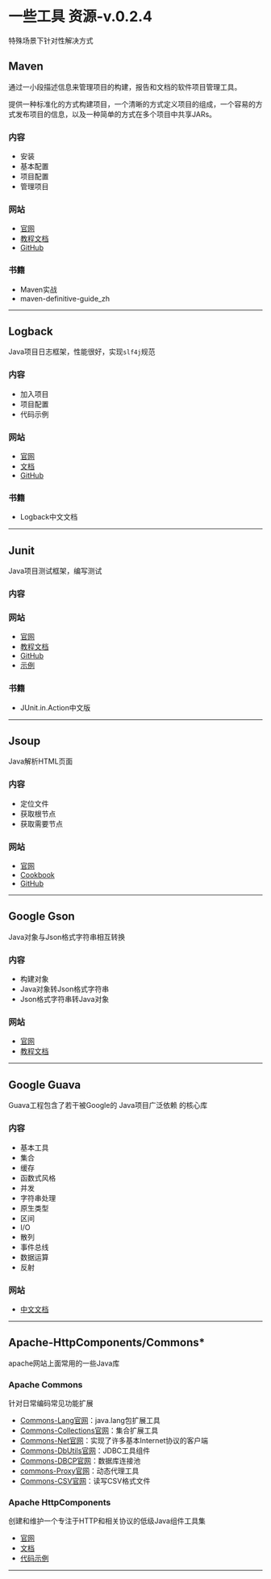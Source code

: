 #   一些工具 资源-v.0.2.4


特殊场景下针对性解决方式

##  Maven

通过一小段描述信息来管理项目的构建，报告和文档的软件项目管理工具。

提供一种标准化的方式构建项目，一个清晰的方式定义项目的组成，一个容易的方式发布项目的信息，以及一种简单的方式在多个项目中共享JARs。

### 内容
-   安装
-   基本配置
-   项目配置
-   管理项目

### 网站
-   [官网](https://maven.apache.org/index.html)
-   [教程文档](https://maven.apache.org/users/index.html)
-   [GitHub](https://github.com/apache/maven)

### 书籍
-   Maven实战
-   maven-definitive-guide_zh

----

##  Logback

Java项目日志框架，性能很好，实现`slf4j`规范

### 内容
-   加入项目
-   项目配置
-   代码示例

### 网站
-   [官网](https://logback.qos.ch/)
-   [文档](https://logback.qos.ch/documentation.html)
-   [GitHub](https://github.com/qos-ch/logback)

### 书籍
-   Logback中文文档

----

##  Junit

Java项目测试框架，编写测试

### 内容


### 网站
-   [官网](https://junit.org/junit5/)
-   [教程文档](https://junit.org/junit5/docs/current/user-guide/)
-   [GitHub](https://github.com/junit-team/junit5)
-   [示例](https://github.com/junit-team/junit5-samples)

### 书籍
-   JUnit.in.Action中文版

----

##  Jsoup

Java解析HTML页面

### 内容
-   定位文件
-   获取根节点
-   获取需要节点

### 网站
-   [官网](https://jsoup.org/)
-   [Cookbook](https://jsoup.org/cookbook/)
-   [GitHub](https://github.com/jhy/jsoup)

----

##  Google Gson

Java对象与Json格式字符串相互转换

### 内容
-   构建对象
-   Java对象转Json格式字符串
-   Json格式字符串转Java对象

### 网站
-   [官网](https://github.com/google/gson)
-   [教程文档](https://github.com/google/gson/blob/master/UserGuide.md)

----

##  Google Guava

Guava工程包含了若干被Google的 Java项目广泛依赖 的核心库

### 内容
-   基本工具
-   集合
-   缓存
-   函数式风格
-   并发
-   字符串处理
-   原生类型
-   区间
-   I/O
-   散列
-   事件总线
-   数据运算
-   反射

### 网站
-   [中文文档](http://ifeve.com/google-guava/)

----

##  Apache-HttpComponents/Commons*

apache网站上面常用的一些Java库

### Apache Commons

针对日常编码常见功能扩展

-   [Commons-Lang官网](http://commons.apache.org/proper/commons-lang/)：java.lang包扩展工具
-   [Commons-Collections官网](http://commons.apache.org/proper/commons-collections/)：集合扩展工具
-   [Commons-Net官网](http://commons.apache.org/proper/commons-net/)：实现了许多基本Internet协议的客户端
-   [Commons-DbUtils官网](http://commons.apache.org/proper/commons-dbutils/)：JDBC工具组件
-   [Commons-DBCP官网](http://commons.apache.org/proper/commons-dbcp/)：数据库连接池
-   [commons-Proxy官网](http://commons.apache.org/proper/commons-proxy/)：动态代理工具
-   [Commons-CSV官网](http://commons.apache.org/proper/commons-csv/)：读写CSV格式文件

### Apache HttpComponents

创建和维护一个专注于HTTP和相关协议的低级Java组件工具集

-   [官网](http://hc.apache.org/)
-   [文档](http://hc.apache.org/httpcomponents-client-4.5.x/index.html)
-   [代码示例](https://github.com/kaoshanji/example/blob/master/example-java/hello-demo/src/main/java/top/kaoshanji/example/networke/HttpClientUtil.java)

----